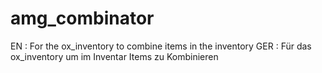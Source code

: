 # amg_combinator

EN : For the ox_inventory to combine items in the inventory
GER : Für das ox_inventory um im Inventar Items zu Kombinieren
